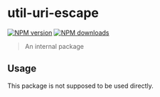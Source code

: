 # util-uri-escape

[![NPM version](https://img.shields.io/npm/v/@aws-sdk/util-uri-escape/beta.svg)](https://www.npmjs.com/package/@aws-sdk/util-uri-escape)
[![NPM downloads](https://img.shields.io/npm/dm/@aws-sdk/util-uri-escape.svg)](https://www.npmjs.com/package/@aws-sdk/util-uri-escape)

> An internal package

## Usage

This package is not supposed to be used directly.
